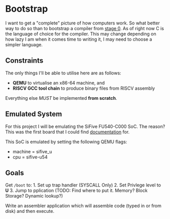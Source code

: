 # Bootstrap

I want to get a "complete" picture of how computers work. 
So what better way to do so than to bootstrap a compiler from [stage 0](https://en.wikipedia.org/wiki/Bootstrapping_(compilers)#Process).
As of right now C is the language of choice for the compiler.
This may change depending on how lazy I am when it comes time to writing it, I may need to choose a simpler language.

## Constraints

The only things I'll be able to utilise here are as follows:
- **QEMU** to virtualise an x86-64 machine, and
- **RISCV GCC tool chain** to produce binary files from RISCV assembly

Everything else *MUST* be implemented **from scratch**.

## Emulated System

For this project I will be emulating the SiFive FU540-C000 SoC.
The reason? This was the first board that I could find [documentation](https://www.sifive.com/document-file/freedom-u540-c000-manual) for.

This SoC is emulated by setting the following QEMU flags:

- machine   = sifive_u
- cpu       = sifive-u54 

## Goals

Get `/boot` to:
    1. Set up trap handler (SYSCALL Only)
    2. Set Privlege level to **U**
    3. Jump to pplication (TODO: Find where to put it. Memory? Block Storage? Dynamic lookup?)

Write an assembler application which will assemble code (typed in or from disk) and then execute.  
